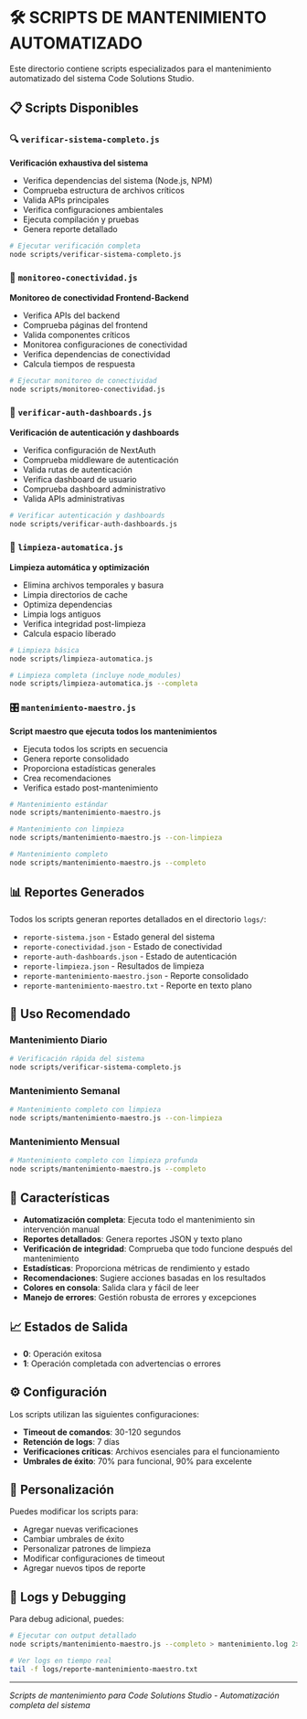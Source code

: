 # 🛠️ SCRIPTS DE MANTENIMIENTO AUTOMATIZADO

Este directorio contiene scripts especializados para el mantenimiento automatizado del sistema Code Solutions Studio.

## 📋 Scripts Disponibles

### 🔍 `verificar-sistema-completo.js`
**Verificación exhaustiva del sistema**
- Verifica dependencias del sistema (Node.js, NPM)
- Comprueba estructura de archivos críticos
- Valida APIs principales
- Verifica configuraciones ambientales
- Ejecuta compilación y pruebas
- Genera reporte detallado

```bash
# Ejecutar verificación completa
node scripts/verificar-sistema-completo.js
```

### 🔗 `monitoreo-conectividad.js`
**Monitoreo de conectividad Frontend-Backend**
- Verifica APIs del backend
- Comprueba páginas del frontend
- Valida componentes críticos
- Monitorea configuraciones de conectividad
- Verifica dependencias de conectividad
- Calcula tiempos de respuesta

```bash
# Ejecutar monitoreo de conectividad
node scripts/monitoreo-conectividad.js
```

### 🔐 `verificar-auth-dashboards.js`
**Verificación de autenticación y dashboards**
- Verifica configuración de NextAuth
- Comprueba middleware de autenticación
- Valida rutas de autenticación
- Verifica dashboard de usuario
- Comprueba dashboard administrativo
- Valida APIs administrativas

```bash
# Verificar autenticación y dashboards
node scripts/verificar-auth-dashboards.js
```

### 🧹 `limpieza-automatica.js`
**Limpieza automática y optimización**
- Elimina archivos temporales y basura
- Limpia directorios de cache
- Optimiza dependencias
- Limpia logs antiguos
- Verifica integridad post-limpieza
- Calcula espacio liberado

```bash
# Limpieza básica
node scripts/limpieza-automatica.js

# Limpieza completa (incluye node_modules)
node scripts/limpieza-automatica.js --completa
```

### 🎛️ `mantenimiento-maestro.js`
**Script maestro que ejecuta todos los mantenimientos**
- Ejecuta todos los scripts en secuencia
- Genera reporte consolidado
- Proporciona estadísticas generales
- Crea recomendaciones
- Verifica estado post-mantenimiento

```bash
# Mantenimiento estándar
node scripts/mantenimiento-maestro.js

# Mantenimiento con limpieza
node scripts/mantenimiento-maestro.js --con-limpieza

# Mantenimiento completo
node scripts/mantenimiento-maestro.js --completo
```

## 📊 Reportes Generados

Todos los scripts generan reportes detallados en el directorio `logs/`:

- `reporte-sistema.json` - Estado general del sistema
- `reporte-conectividad.json` - Estado de conectividad
- `reporte-auth-dashboards.json` - Estado de autenticación
- `reporte-limpieza.json` - Resultados de limpieza
- `reporte-mantenimiento-maestro.json` - Reporte consolidado
- `reporte-mantenimiento-maestro.txt` - Reporte en texto plano

## 🚀 Uso Recomendado

### Mantenimiento Diario
```bash
# Verificación rápida del sistema
node scripts/verificar-sistema-completo.js
```

### Mantenimiento Semanal
```bash
# Mantenimiento completo con limpieza
node scripts/mantenimiento-maestro.js --con-limpieza
```

### Mantenimiento Mensual
```bash
# Mantenimiento completo con limpieza profunda
node scripts/mantenimiento-maestro.js --completo
```

## 🎯 Características

- **Automatización completa**: Ejecuta todo el mantenimiento sin intervención manual
- **Reportes detallados**: Genera reportes JSON y texto plano
- **Verificación de integridad**: Comprueba que todo funcione después del mantenimiento
- **Estadísticas**: Proporciona métricas de rendimiento y estado
- **Recomendaciones**: Sugiere acciones basadas en los resultados
- **Colores en consola**: Salida clara y fácil de leer
- **Manejo de errores**: Gestión robusta de errores y excepciones

## 📈 Estados de Salida

- **0**: Operación exitosa
- **1**: Operación completada con advertencias o errores

## ⚙️ Configuración

Los scripts utilizan las siguientes configuraciones:

- **Timeout de comandos**: 30-120 segundos
- **Retención de logs**: 7 días
- **Verificaciones críticas**: Archivos esenciales para el funcionamiento
- **Umbrales de éxito**: 70% para funcional, 90% para excelente

## 🔧 Personalización

Puedes modificar los scripts para:

- Agregar nuevas verificaciones
- Cambiar umbrales de éxito
- Personalizar patrones de limpieza
- Modificar configuraciones de timeout
- Agregar nuevos tipos de reporte

## 📝 Logs y Debugging

Para debug adicional, puedes:

```bash
# Ejecutar con output detallado
node scripts/mantenimiento-maestro.js --completo > mantenimiento.log 2>&1

# Ver logs en tiempo real
tail -f logs/reporte-mantenimiento-maestro.txt
```

---

*Scripts de mantenimiento para Code Solutions Studio - Automatización completa del sistema*
